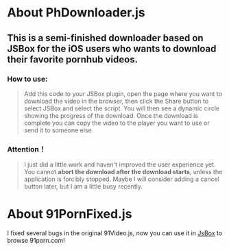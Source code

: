 # About PhDownloader.js

## This is a semi-finished downloader based on JSBox for the iOS users who wants to download their favorite pornhub videos. 

### How to use:  
>Add this code to your JSBox plugin, open the page where you want to download the video in the browser, then click the Share button to select JSBox and select the script. You will then see a dynamic circle showing the progress of the download. Once the download is complete you can copy the video to the player you want to use or send it to someone else.

### Attention！
>I just did a little work and haven't improved the user experience yet. You cannot **abort the download after the download starts**, unless the application is forcibly stopped. Maybe I will consider adding a cancel button later, but I am a little busy recently.


# About 91PornFixed.js

I fixed several bugs in the original 91Video.js, now you can use it in [JsBox](https://apps.apple.com/cn/app/jsbox-%E5%AD%A6%E4%B9%A0%E5%86%99%E4%BB%A3%E7%A0%81/id1312014438) to browse 91porn.com!
